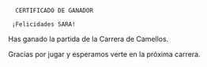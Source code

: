       CERTIFICADO DE GANADOR

     ¡Felicidades SARA!

Has ganado la partida de la Carrera de Camellos.

Gracias por jugar y esperamos verte en la próxima carrera.
